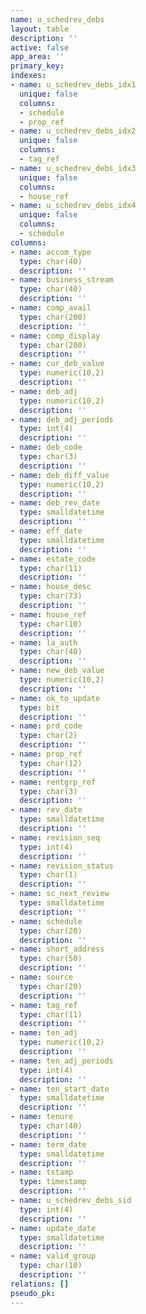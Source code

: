 ```yaml
---
name: u_schedrev_debs
layout: table
description: ''
active: false
app_area: ''
primary_key: 
indexes:
- name: u_schedrev_debs_idx1
  unique: false
  columns:
  - schedule
  - prop_ref
- name: u_schedrev_debs_idx2
  unique: false
  columns:
  - tag_ref
- name: u_schedrev_debs_idx3
  unique: false
  columns:
  - house_ref
- name: u_schedrev_debs_idx4
  unique: false
  columns:
  - schedule
columns:
- name: accom_type
  type: char(40)
  description: ''
- name: business_stream
  type: char(40)
  description: ''
- name: comp_avail
  type: char(200)
  description: ''
- name: comp_display
  type: char(200)
  description: ''
- name: cur_deb_value
  type: numeric(10,2)
  description: ''
- name: deb_adj
  type: numeric(10,2)
  description: ''
- name: deb_adj_periods
  type: int(4)
  description: ''
- name: deb_code
  type: char(3)
  description: ''
- name: deb_diff_value
  type: numeric(10,2)
  description: ''
- name: deb_rev_date
  type: smalldatetime
  description: ''
- name: eff_date
  type: smalldatetime
  description: ''
- name: estate_code
  type: char(11)
  description: ''
- name: house_desc
  type: char(73)
  description: ''
- name: house_ref
  type: char(10)
  description: ''
- name: la_auth
  type: char(40)
  description: ''
- name: new_deb_value
  type: numeric(10,2)
  description: ''
- name: ok_to_update
  type: bit
  description: ''
- name: prd_code
  type: char(2)
  description: ''
- name: prop_ref
  type: char(12)
  description: ''
- name: rentgrp_ref
  type: char(3)
  description: ''
- name: rev_date
  type: smalldatetime
  description: ''
- name: revision_seq
  type: int(4)
  description: ''
- name: revision_status
  type: char(1)
  description: ''
- name: sc_next_review
  type: smalldatetime
  description: ''
- name: schedule
  type: char(20)
  description: ''
- name: short_address
  type: char(50)
  description: ''
- name: source
  type: char(20)
  description: ''
- name: tag_ref
  type: char(11)
  description: ''
- name: ten_adj
  type: numeric(10,2)
  description: ''
- name: ten_adj_periods
  type: int(4)
  description: ''
- name: ten_start_date
  type: smalldatetime
  description: ''
- name: tenure
  type: char(40)
  description: ''
- name: term_date
  type: smalldatetime
  description: ''
- name: tstamp
  type: timestamp
  description: ''
- name: u_schedrev_debs_sid
  type: int(4)
  description: ''
- name: update_date
  type: smalldatetime
  description: ''
- name: valid_group
  type: char(10)
  description: ''
relations: []
pseudo_pk: 
---
```


